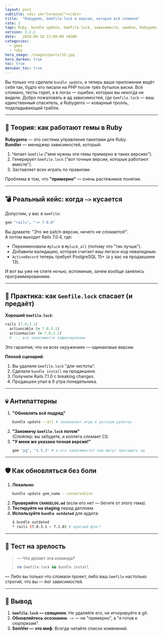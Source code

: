 ```yaml
---
layout: post
subtitle: <div id="terminal"></div>
title:  "Rubygems, Gemfile.lock и версия, которая всё сломала"
rate: 3
tags: Ruby, bundle update, Gemfile.lock, зависимости, ошибки, Rubygems
version: 3.2.2
date:   2024-09-18 12:00:00 +0300
categories:
  - gems
  - ruby
hero_image: /images/posts/33.jpg
hero_darken: true
toc: true
menubar_toc: true
---
```


Вы только что сделали `bundle update`, и теперь ваше приложение ведёт себя так, будто его писали на PHP после трёх бутылок виски. Всё сломано, тесты горят, а в логах — ошибки, которых вы никогда не видели. Добро пожаловать в ад зависимостей, где `Gemfile.lock` — ваш единственный спаситель, а Rubygems — коварный тролль, подкладывающий грабли.

---

## 🧠 Теория: как работают гемы в Ruby

**Rubygems** — это система управления пакетами для Ruby.  
**Bundler** — менеджер зависимостей, который:
1. Читает `Gemfile` ("мне нужны эти гемы примерно в таких версиях").
2. Генерирует `Gemfile.lock` ("вот точные версии, которые работают вместе").
3. Заставляет всех играть по правилам.

Проблема в том, что **"примерно"** — очень растяжимое понятие.

---

## 💣 Реальный кейс: когда `~>` кусается

Допустим, у вас в `Gemfile`:
```ruby
gem "rails", "~> 7.0.0"
```
Вы думаете: "Это же patch-версии, ничего не сломается!".  
А потом выходит Rails 7.0.4, где:
- Переименовали `#pluck` в `#pluck_all` (потому что "так лучше").
- Добавили валидацию, которая считает ваш легаси-код невалидным.
- `ActiveRecord` теперь требует PostgreSQL 15+ (а у вас на продакшене 13).

И вот вы уже не спите ночью, вспоминая, зачем вообще занялись программированием.

---

## 🔧 Практика: как `Gemfile.lock` спасает (и предаёт)

**Хороший `Gemfile.lock`**:
```ruby
rails (7.0.3.1)
  actioncable (= 7.0.3.1)
  actionmailer (= 7.0.3.1)
  # ... все зависимости зафиксированы
```
Это гарантия, что на всех окружениях — одинаковые версии.

**Плохой сценарий**:
1. Вы удалили `Gemfile.lock` "для чистоты".
2. Сделали `bundle install` на продакшене.
3. Получили Rails 7.1.0 с breaking changes.
4. Продакшен упал в 9 утра понедельника.

---

## 💀 Антипаттерны

1. **"Обновлять всё подряд"**  
   ```bash
   bundle update --all # эквивалент игры в русскую рулетку
   ```
2. **"Закомичу `Gemfile.lock` потом"**  
   (Спойлер: вы забудете, и коллега сломает CI).
3. **"У меня же указана точная версия!"**  
   ```ruby
   gem "pg", "1.5.3" # а его зависимости? они могут притащить ад
   ```

---

## 🛡️ Как обновляться без боли

1. **Локально**:
   ```bash
   bundle update gem_name --conservative
   ```
2. **Проверяйте `CHANGELOG.md`** (если его нет — бегите от этого гема).
3. **Тестируйте на staging** перед деплоем.
4. **Используйте `bundle outdated`** для аудита:
   ```bash
   $ bundle outdated
   * rails (7.0.3.1 < 7.1.0) # красный флаг!
   ```

---

## 🧪 Тест на зрелость

> — Что делает эта команда?
> ```bash
> rm Gemfile.lock && bundle install
> ```

— Либо вы только что сломали проект, либо ваш `Gemfile` настолько строгий, что вы — йог зависимостей.

---

## 🧾 Вывод

1. **`Gemfile.lock` — священен**. Не удаляйте его, не игнорируйте в git.
2. **Обновляйтесь осознанно**. `~>` — не "примерно", а "я готов к сюрпризам".
3. **SemVer — это миф**. Всегда читайте список изменений.
